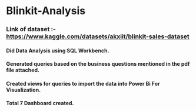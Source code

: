 # Blinkit-Analysis
### Link of dataset :- https://www.kaggle.com/datasets/akxiit/blinkit-sales-dataset
#### Did Data Analysis using SQL Workbench.
#### Generated queries based on the business questions mentioned in the pdf file attached.
#### Created views for queries to import the data into Power Bi For Visualization.
#### Total 7 Dashboard created.
